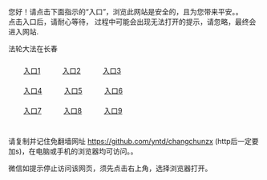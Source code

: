 您好！请点击下面指示的“入口”，浏览此网站是安全的，且为您带来平安。。 <br/>
点击入口后，请耐心等待， 过程中可能会出现无法打开的提示，请忽略，最终会进入网站. </br>

法轮大法在长春<br/>
<div style="padding:10px"><a style="margin:20px" target="_blank" href="https://dtjv7phfufw00.cloudfront.net/2Qpsp?nmgxpvo" id="ccLink1" rel="nofollow">入口1</a> <a target="_blank" style="margin:20px" href="https://d35xcpbyri2f8i.cloudfront.net/2Qpsp?mkexeil" id="ccLink2" rel="nofollow">入口2</a> <a style="margin:20px" target="_blank" href="https://d1oqtw6y70u3vr.cloudfront.net/2Qpsp?qeiujzo" id="ccLink3" rel="nofollow">入口3</a></div>

<div style="padding:10px" ><a style="margin:20px" target="_blank" href="https://dtjv7phfufw00.cloudfront.net/2Qpsp?nmgxpvo" id="ccLink4" rel="nofollow">入口4</a> <a style="margin:20px" href="https://d35xcpbyri2f8i.cloudfront.net/2Qpsp?mkexeil" target="_blank" id="ccLink5" rel="nofollow">入口5</a> <a style="margin:20px" href="https://d1oqtw6y70u3vr.cloudfront.net/2Qpsp?qeiujzo" target="_blank" id="ccLink6" rel="nofollow">入口6</a></div>

<div style="padding:10px"><a style="margin:20px" target="_blank" href="https://dtjv7phfufw00.cloudfront.net/2Qpsp?nmgxpvo" id="ccLink7" rel="nofollow">入口7</a> <a style="margin:20px" href="https://d35xcpbyri2f8i.cloudfront.net/2Qpsp?mkexeil" target="_blank" id="ccLink8" rel="nofollow">入口8</a> <a style="margin:20px" target="_blank" href="https://d1oqtw6y70u3vr.cloudfront.net/2Qpsp?qeiujzo" id="ccLink9" rel="nofollow">入口9</a></div>

<br/>



请复制并记住免翻墙网址 https://github.com/yntd/changchunzx (http后一定要加s)，在电脑或手机的浏览器均可访问。。<br/>

微信如提示停止访问该网页，须先点击右上角，选择浏览器打开。
